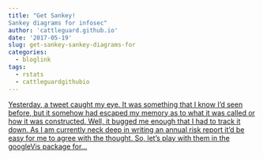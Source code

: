 ```yaml
---
title: "Get Sankey!
Sankey diagrams for infosec"
author: 'cattleguard.github.io'
date: '2017-05-19'
slug: get-sankey-sankey-diagrams-for
categories:
  - bloglink
tags:
  - rstats
  - cattleguardgithubio
---
```


[Yesterday, a tweet caught my eye. It was something that I know I’d seen before, but it somehow had escaped my memory as to what it was called or how it was constructed. Well, it bugged me enough that I had to track it down. As I am currently neck deep in writing an annual risk report it’d be easy for me to agree with the thought. So, let’s play with them in the googleVis package for...<click to read more>](https://cattleguard.github.io/2017/05/19/sankey/)

